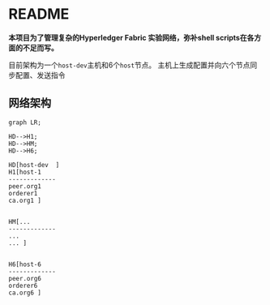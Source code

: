 # README


**本项目为了管理复杂的Hyperledger Fabric 实验网络，弥补shell scripts在各方面的不足而写。**

目前架构为一个`host-dev`主机和6个`host`节点。
主机上生成配置并向六个节点同步配置、发送指令

## 网络架构

```mermaid
graph LR;

HD-->H1;
HD-->HM;
HD-->H6;

HD[host-dev  ]
H1[host-1
-------------
peer.org1
orderer1
ca.org1 ]


HM[...
-------------
...
... ]


H6[host-6
-------------
peer.org6
orderer6
ca.org6 ]
```